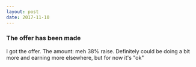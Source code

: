 ```yaml
---
layout: post
date: 2017-11-10
---
```


### The offer has been made ###

I got the offer. The amount: meh 38% raise. Definitely could be doing a bit more and earning more elsewhere, but for now it's "ok"

